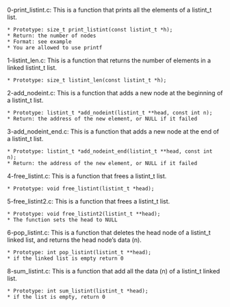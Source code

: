 0-print_listint.c: This is a function that prints all the elements of a listint_t list.

	* Prototype: size_t print_listint(const listint_t *h);
	* Return: the number of nodes
	* Format: see example
	* You are allowed to use printf

1-listint_len.c: This is a function that returns the number of elements in a linked listint_t list.

	* Prototype: size_t listint_len(const listint_t *h);

2-add_nodeint.c: This is a function that adds a new node at the beginning of a listint_t list.

	* Prototype: listint_t *add_nodeint(listint_t **head, const int n);
	* Return: the address of the new element, or NULL if it failed

3-add_nodeint_end.c: This is a function that adds a new node at the end of a listint_t list.

	* Prototype: listint_t *add_nodeint_end(listint_t **head, const int n);
	* Return: the address of the new element, or NULL if it failed

4-free_listint.c: This is a function that frees a listint_t list.

	* Prototype: void free_listint(listint_t *head);

5-free_listint2.c: This is a function that frees a listint_t list.

	* Prototype: void free_listint2(listint_t **head);
	* The function sets the head to NULL

6-pop_listint.c: This is a function that deletes the head node of a listint_t linked list, and returns the head node’s data (n).

	* Prototype: int pop_listint(listint_t **head);
	* if the linked list is empty return 0

8-sum_listint.c: This is a function that add all the data (n) of a listint_t linked list.

	* Prototype: int sum_listint(listint_t *head);
	* if the list is empty, return 0

